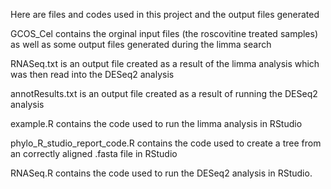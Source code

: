 Here are files and codes used in this project and the output files generated

GCOS_Cel contains the orginal input files (the roscovitine treated samples) as well as some output files generated during the limma search

RNASeq.txt is an output file created as a result of the limma analysis which was then read into the DESeq2 analysis

annotResults.txt is an output file created as a result of running the DESeq2 analysis

example.R contains the code used to run the limma analysis in RStudio

phylo_R_studio_report_code.R contains the code used to create a tree from an correctly aligned .fasta file in RStudio

RNASeq.R contains the code used to run the DESeq2 analysis in RStudio.
